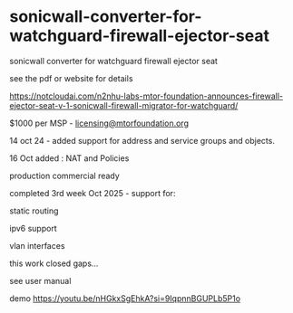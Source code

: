 # sonicwall-converter-for-watchguard-firewall-ejector-seat
sonicwall converter for watchguard firewall ejector seat

see the pdf or website for details

https://notcloudai.com/n2nhu-labs-mtor-foundation-announces-firewall-ejector-seat-v-1-sonicwall-firewall-migrator-for-watchguard/


$1000 per MSP - licensing@mtorfoundation.org 

14 oct 24 - added support for address and service groups and objects.

16 Oct added :
NAT and Policies

production commercial ready

completed 3rd week Oct 2025 - support for:

 static routing

 ipv6 support
 
 vlan interfaces

 this work closed gaps...

 see user manual

demo
https://youtu.be/nHGkxSgEhkA?si=9IqpnnBGUPLb5P1o
